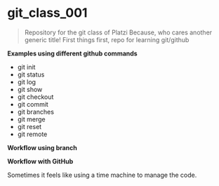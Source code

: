 # git_class_001


> Repository for the git class of Platzi
> Because, who cares another generic title!
> First things first, repo for learning git/github

**Examples using different github commands**

- git init
- git status
- git log
- git show
- git checkout
- git commit
- git branches
- git merge
- git reset
- git remote

**Workflow using branch**

**Workflow with GitHub**

Sometimes it feels like using a time machine to manage the code.


